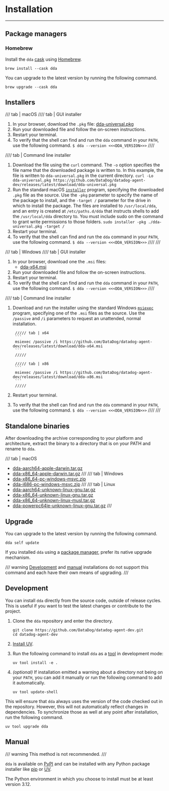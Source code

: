 # Installation

-----

## Package managers

### Homebrew

Install the `dda` [cask](https://formulae.brew.sh/cask/dda) using [Homebrew](https://brew.sh).

```
brew install --cask dda
```

You can upgrade to the latest version by running the following command.

```
brew upgrade --cask dda
```

## Installers

/// tab | macOS
//// tab | GUI installer
1. In your browser, download the `.pkg` file: [dda-universal.pkg](https://github.com/DataDog/datadog-agent-dev/releases/latest/download/dda-universal.pkg)
2. Run your downloaded file and follow the on-screen instructions.
3. Restart your terminal.
4. To verify that the shell can find and run the `dda` command in your `PATH`, use the following command.
        ```
        $ dda --version
        <<<DDA_VERSION>>>
        ```
////

//// tab | Command line installer
1. Download the file using the `curl` command. The `-o` option specifies the file name that the downloaded package is written to. In this example, the file is written to `dda-universal.pkg` in the current directory.
        ```
        curl -Lo dda-universal.pkg https://github.com/DataDog/datadog-agent-dev/releases/latest/download/dda-universal.pkg
        ```
2. Run the standard macOS [`installer`](https://ss64.com/osx/installer.html) program, specifying the downloaded `.pkg` file as the source. Use the `-pkg` parameter to specify the name of the package to install, and the `-target /` parameter for the drive in which to install the package. The files are installed to `/usr/local/dda`, and an entry is created at `/etc/paths.d/dda` that instructs shells to add the `/usr/local/dda` directory to. You must include sudo on the command to grant write permissions to those folders.
        ```
        sudo installer -pkg ./dda-universal.pkg -target /
        ```
3. Restart your terminal.
4. To verify that the shell can find and run the `dda` command in your `PATH`, use the following command.
        ```
        $ dda --version
        <<<DDA_VERSION>>>
        ```
////
///

/// tab | Windows
//// tab | GUI installer
1. In your browser, download one the `.msi` files:
      - [dda-x64.msi](https://github.com/DataDog/datadog-agent-dev/releases/latest/download/dda-x64.msi)
2. Run your downloaded file and follow the on-screen instructions.
3. Restart your terminal.
4. To verify that the shell can find and run the `dda` command in your `PATH`, use the following command.
        ```
        $ dda --version
        <<<DDA_VERSION>>>
        ```
////

//// tab | Command line installer
1. Download and run the installer using the standard Windows [`msiexec`](https://learn.microsoft.com/en-us/windows-server/administration/windows-commands/msiexec) program, specifying one of the `.msi` files as the source. Use the `/passive` and `/i` parameters to request an unattended, normal installation.

        ///// tab | x64
        ```
        msiexec /passive /i https://github.com/DataDog/datadog-agent-dev/releases/latest/download/dda-x64.msi
        ```
        /////

        ///// tab | x86
        ```
        msiexec /passive /i https://github.com/DataDog/datadog-agent-dev/releases/latest/download/dda-x86.msi
        ```
        /////
2. Restart your terminal.
3. To verify that the shell can find and run the `dda` command in your `PATH`, use the following command.
        ```
        $ dda --version
        <<<DDA_VERSION>>>
        ```
////
///

## Standalone binaries

After downloading the archive corresponding to your platform and architecture, extract the binary to a directory that is on your PATH and rename to `dda`.

/// tab | macOS
- [dda-aarch64-apple-darwin.tar.gz](https://github.com/DataDog/datadog-agent-dev/releases/latest/download/dda-aarch64-apple-darwin.tar.gz)
- [dda-x86_64-apple-darwin.tar.gz](https://github.com/DataDog/datadog-agent-dev/releases/latest/download/dda-x86_64-apple-darwin.tar.gz)
///
/// tab | Windows
- [dda-x86_64-pc-windows-msvc.zip](https://github.com/DataDog/datadog-agent-dev/releases/latest/download/dda-x86_64-pc-windows-msvc.zip)
- [dda-i686-pc-windows-msvc.zip](https://github.com/DataDog/datadog-agent-dev/releases/latest/download/dda-i686-pc-windows-msvc.zip)
///
/// tab | Linux
- [dda-aarch64-unknown-linux-gnu.tar.gz](https://github.com/DataDog/datadog-agent-dev/releases/latest/download/dda-aarch64-unknown-linux-gnu.tar.gz)
- [dda-x86_64-unknown-linux-gnu.tar.gz](https://github.com/DataDog/datadog-agent-dev/releases/latest/download/dda-x86_64-unknown-linux-gnu.tar.gz)
- [dda-x86_64-unknown-linux-musl.tar.gz](https://github.com/DataDog/datadog-agent-dev/releases/latest/download/dda-x86_64-unknown-linux-musl.tar.gz)
- [dda-powerpc64le-unknown-linux-gnu.tar.gz](https://github.com/DataDog/datadog-agent-dev/releases/latest/download/dda-powerpc64le-unknown-linux-gnu.tar.gz)
///

## Upgrade

You can upgrade to the latest version by running the following command.

```
dda self update
```

If you installed `dda` using a [package manager](#package-managers), prefer its native upgrade mechanism.

/// warning
[Development](#development) and [manual](#manual) installations do not support this command and each have their own means of upgrading.
///

## Development

You can install `dda` directly from the source code, outside of release cycles. This is useful if you want to test the latest changes or contribute to the project.

1. Clone the `dda` repository and enter the directory.

      ```
      git clone https://github.com/DataDog/datadog-agent-dev.git
      cd datadog-agent-dev
      ```

2. [Install UV](https://docs.astral.sh/uv/getting-started/installation/).
3. Run the following command to install `dda` as a [tool](https://docs.astral.sh/uv/guides/tools/#installing-tools) in development mode:

      ```
      uv tool install -e .
      ```

4. *(optional)* If installation emitted a warning about a directory not being on your `PATH`, you can add it manually or run the following command to add it automatically.

      ```
      uv tool update-shell
      ```

This will ensure that `dda` always uses the version of the code checked out in the repository. However, this will not automatically reflect changes in dependencies. To synchronize those as well at any point after installation, run the following command.

```
uv tool upgrade dda
```

## Manual

/// warning
This method is not recommended.
///

`dda` is available on [PyPI](https://pypi.org/project/dda/) and can be installed with any Python package installer like [pip](https://github.com/pypa/pip) or [UV](https://github.com/astral-sh/uv).

The Python environment in which you choose to install must be at least version 3.12.
